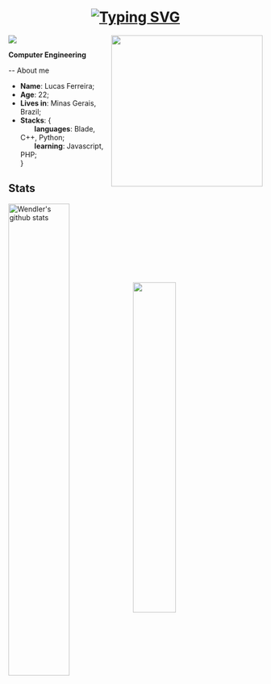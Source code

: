 ### <h1 align="center"> [![Typing SVG](https://readme-typing-svg.herokuapp.com/?lines=Hi!👋+I'm+Lucas!&size=22)](https://git.io/typing-svg) </h1>
<img align="right" src="https://br.pinterest.com/pin/305400418485579690/" width="300" />

![](https://komarev.com/ghpvc/?username=lucasferne&color=blue&style=for-the-badge)

**Computer Engineering**

-- About me 
* **Name**: Lucas Ferreira;
* **Age**: 22;
* **Lives in**: Minas Gerais, Brazil;
* **Stacks**: { \
&nbsp;&nbsp;&nbsp;&nbsp;&nbsp;&nbsp; **languages**: Blade, C++, Python; \
&nbsp;&nbsp;&nbsp;&nbsp;&nbsp;&nbsp; **learning**: Javascript, PHP; \
 } 

## Stats

 <a href="https://github.com/anuraghazra/github-readme-stats"><img align="center" img width="49%" src="https://github-readme-stats.vercel.app/api?username=lucasferne&show_icons=true&include_all_commits=true&theme=tokyonight&hide_border=true" alt="Wendler's github stats" /></a><a href="https://github-readme-streak-stats.herokuapp.com"><img align="center" img width="41%" src="https://github-readme-stats.vercel.app/api/top-langs/?username=lucasferne&layout=compact&langs_count=8&html&theme=tokyonight&hide_border=true"></a>



